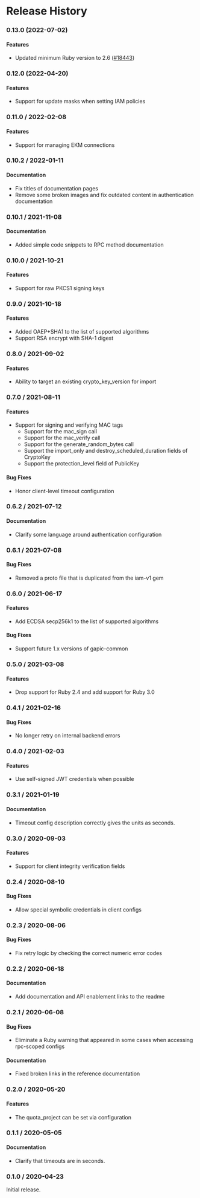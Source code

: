 # Release History

### 0.13.0 (2022-07-02)

#### Features

* Updated minimum Ruby version to 2.6 ([#18443](https://github.com/googleapis/google-cloud-ruby/issues/18443)) 

### 0.12.0 (2022-04-20)

#### Features

* Support for update masks when setting IAM policies

### 0.11.0 / 2022-02-08

#### Features

* Support for managing EKM connections

### 0.10.2 / 2022-01-11

#### Documentation

* Fix titles of documentation pages
* Remove some broken images and fix outdated content in authentication documentation

### 0.10.1 / 2021-11-08

#### Documentation

* Added simple code snippets to RPC method documentation

### 0.10.0 / 2021-10-21

#### Features

* Support for raw PKCS1 signing keys

### 0.9.0 / 2021-10-18

#### Features

* Added OAEP+SHA1 to the list of supported algorithms
* Support RSA encrypt with SHA-1 digest

### 0.8.0 / 2021-09-02

#### Features

* Ability to target an existing crypto_key_version for import

### 0.7.0 / 2021-08-11

#### Features

* Support for signing and verifying MAC tags
  * Support for the mac_sign call
  * Support for the mac_verify call
  * Support for the generate_random_bytes call
  * Support the import_only and destroy_scheduled_duration fields of CryptoKey
  * Support the protection_level field of PublicKey

#### Bug Fixes

* Honor client-level timeout configuration

### 0.6.2 / 2021-07-12

#### Documentation

* Clarify some language around authentication configuration

### 0.6.1 / 2021-07-08

#### Bug Fixes

* Removed a proto file that is duplicated from the iam-v1 gem

### 0.6.0 / 2021-06-17

#### Features

* Add ECDSA secp256k1 to the list of supported algorithms

#### Bug Fixes

* Support future 1.x versions of gapic-common

### 0.5.0 / 2021-03-08

#### Features

* Drop support for Ruby 2.4 and add support for Ruby 3.0

### 0.4.1 / 2021-02-16

#### Bug Fixes

* No longer retry on internal backend errors

### 0.4.0 / 2021-02-03

#### Features

* Use self-signed JWT credentials when possible

### 0.3.1 / 2021-01-19

#### Documentation

* Timeout config description correctly gives the units as seconds.

### 0.3.0 / 2020-09-03

#### Features

* Support for client integrity verification fields

### 0.2.4 / 2020-08-10

#### Bug Fixes

* Allow special symbolic credentials in client configs

### 0.2.3 / 2020-08-06

#### Bug Fixes

* Fix retry logic by checking the correct numeric error codes

### 0.2.2 / 2020-06-18

#### Documentation

* Add documentation and API enablement links to the readme

### 0.2.1 / 2020-06-08

#### Bug Fixes

* Eliminate a Ruby warning that appeared in some cases when accessing rpc-scoped configs

#### Documentation

* Fixed broken links in the reference documentation

### 0.2.0 / 2020-05-20

#### Features

* The quota_project can be set via configuration

### 0.1.1 / 2020-05-05

#### Documentation

* Clarify that timeouts are in seconds.

### 0.1.0 / 2020-04-23

Initial release.
